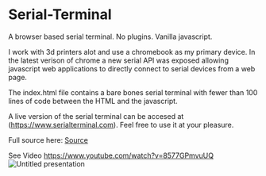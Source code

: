 # Serial-Terminal
A browser based serial terminal. No plugins. Vanilla javascript. 

I work with 3d printers alot and use a chromebook as my primary device. In the latest verison of chrome a new serial API was exposed allowing javascript web applications to directly connect to serial devices from a web page.

The index.html file contains a bare bones serial terminal with fewer than 100 lines of code between the HTML and the javascript. 

A live version of the serial terminal can be accesed at (https://www.serialterminal.com). Feel free to use it at your pleasure. 

Full source here:
[Source](index.html)

See Video https://www.youtube.com/watch?v=8577GPmvuUQ
![Untitled presentation](https://user-images.githubusercontent.com/6439772/111708198-ca08c900-881b-11eb-89d6-a533c1c7156a.png)
